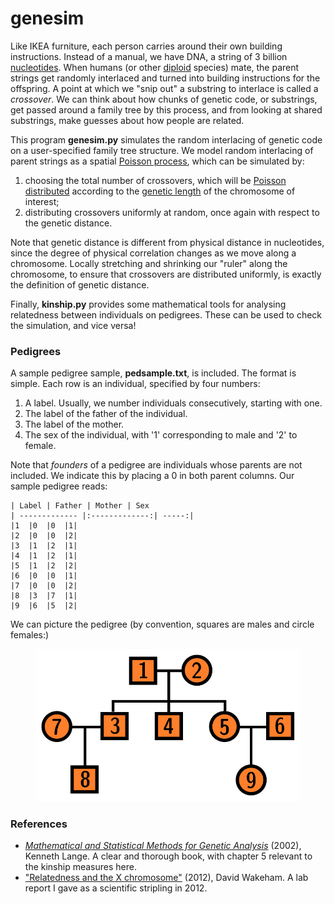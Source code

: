 # genesim
Like IKEA furniture, each person carries around their own building
instructions. Instead of a manual, we have DNA, a string of 3 billion
[nucleotides](https://www.google.com/search?hl=en&q=nucleotides). When
humans (or other
[diploid](https://en.wikipedia.org/wiki/Ploidy#Diploid) species) mate,
the parent strings get randomly interlaced and turned into building instructions
for the offspring.
A point at which we "snip out" a substring to interlace is called a *crossover*.
We can think about how chunks of genetic code, or
substrings, get passed around a family tree by this process, and from
looking at shared substrings, make guesses about how people are
related.

This program **genesim.py** simulates the random interlacing of
genetic code on a user-specified family tree structure.
We model random interlacing of parent strings as a spatial
[Poisson process](https://en.wikipedia.org/wiki/Poisson_point_process),
which can be simulated by:
1. choosing the total number of crossovers, which will be
[Poisson distributed](https://en.wikipedia.org/wiki/Poisson_distribution)
according to the
[genetic length](https://en.wikipedia.org/wiki/Centimorgan) of the
chromosome of interest;
2. distributing crossovers uniformly at random, once again with
respect to the genetic distance.

Note that genetic distance is different from physical distance in
nucleotides, since the degree of physical correlation changes as we
move along a chromosome.
Locally stretching and shrinking our "ruler" along the chromosome, to
ensure that crossovers are distributed uniformly, is exactly the
definition of genetic distance.

Finally, **kinship.py** provides some mathematical tools for analysing
relatedness between individuals on pedigrees.
These can be used to check the simulation, and vice versa!

### Pedigrees

A sample pedigree sample, **pedsample.txt**, is included.
The format is simple.
Each row is an individual, specified by four numbers:
1. A label. Usually, we number individuals consecutively, starting
   with one.
2. The label of the father of the individual.
3. The label of the mother.
4. The sex of the individual, with '1' corresponding to male and '2'
to female.

Note that *founders* of a pedigree are individuals whose parents are
not included.
We indicate this by placing a 0 in both parent columns.
Our sample pedigree reads:

	| Label | Father | Mother | Sex
	| ------------- |:-------------:| -----:|
	|1	|0	|0	|1|
	|2	|0	|0	|2|
	|3	|1	|2	|1|
	|4	|1	|2	|1|
	|5	|1	|2	|2|
	|6	|0	|0	|1|
	|7	|0	|0	|2|
	|8	|3	|7	|1|
	|9	|6	|5	|2|

We can picture the pedigree (by convention, squares are males and
circle females:)

 <figure>
    <div style="text-align:center"><img src ="/pedigree.png" width="432" />
    <figcaption><i></i></figcaption>
	</div>
</figure>

### References

- [*Mathematical and Statistical Methods for Genetic Analysis*](https://www.springer.com/gp/book/9780387953892)
  (2002), Kenneth Lange. A clear and thorough book, with chapter 5
  relevant to the kinship measures here.
- ["Relatedness and the X chromosome"](https://hapax.github.io/assets/x-chromosome.pdf)
  (2012), David Wakeham. A lab report I gave as a scientific stripling in 2012.
